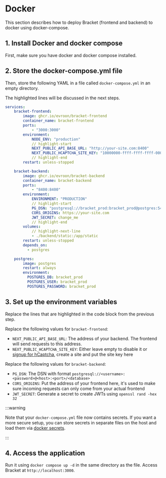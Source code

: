 # Docker

This section describes how to deploy Bracket (frontend and backend) to docker using docker-compose.

## 1. Install Docker and docker compose

First, make sure you have docker and docker compose installed.

## 2. Store the docker-compose.yml file

Then, store the following YAML in a file called `docker-compose.yml` in an empty directory.

The highlighted lines will be discussed in the next steps.

```yaml
services:
    bracket-frontend:
        image: ghcr.io/evroon/bracket-frontend
        container_name: bracket-frontend
        ports:
            - "3000:3000"
        environment:
            NODE_ENV: "production"
            // highlight-start
            NEXT_PUBLIC_API_BASE_URL: "http://your-site.com:8400"
            NEXT_PUBLIC_HCAPTCHA_SITE_KEY: "10000000-ffff-ffff-ffff-000000000001"
            // highlight-end
        restart: unless-stopped

    bracket-backend:
        image: ghcr.io/evroon/bracket-backend
        container_name: bracket-backend
        ports:
            - "8400:8400"
        environment:
            ENVIRONMENT: "PRODUCTION"
            // highlight-start
            PG_DSN: "postgresql://bracket_prod:bracket_prod@postgres:5432/bracket_prod"
            CORS_ORIGINS: https://your-site.com
            JWT_SECRET: change_me
            // highlight-end
        volumes:
            // highlight-next-line
            - ./backend/static:/app/static
        restart: unless-stopped
        depends_on:
          - postgres

    postgres:
        image: postgres
        restart: always
        environment:
          POSTGRES_DB: bracket_prod
          POSTGRES_USER: bracket_prod
          POSTGRES_PASSWORD: bracket_prod
```

## 3. Set up the environment variables

Replace the lines that are highlighted in the code block from the previous step.

Replace the following values for `bracket-frontend`:

- `NEXT_PUBLIC_API_BASE_URL`: The address of your backend. The frontend will send
  requests to this address.
- `NEXT_PUBLIC_HCAPTCHA_SITE_KEY`: Either leave empty to disable it or
  [signup for hCaptcha](https://dashboard.hcaptcha.com/signup), create a site and
  put the site key here

Replace the following values for `bracket-backend`:

- `PG_DSN`: The DSN with format `postgresql://<username>:<password>@<host>:<port>/<database>`
- `CORS_ORIGINS`: Put the address of your frontend here, it's used to make sure incoming requests
  can only come from your actual frontend
- `JWT_SECRET`: Generate a secret to create JWTs using `openssl rand -hex 32`

:::warning

Note that your `docker-compose.yml` file now contains secrets.
If you want a more secure setup, you can store secrets in separate files on the host and
load them via [docker secrets](https://docs.docker.com/compose/use-secrets/).

:::

## 4. Access the application

Run it using `docker compose up -d` in the same directory as the file.
Access Bracket at `http://localhost:3000`.

